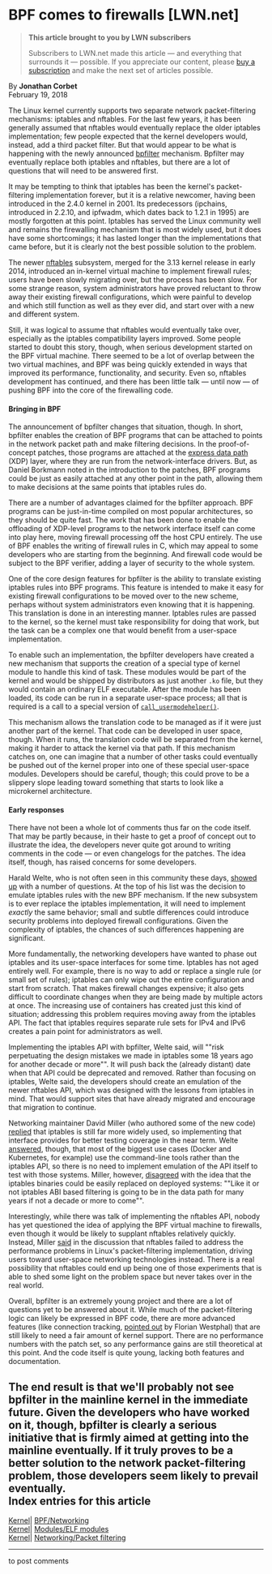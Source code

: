 # BPF comes to firewalls [LWN.net]

> **This article brought to you by LWN subscribers**
> 
> Subscribers to LWN.net made this article — and everything that surrounds it — possible. If you appreciate our content, please [buy a subscription](/Promo/nst-nag3/subscribe) and make the next set of articles possible. 

By **Jonathan Corbet**  
February 19, 2018 

The Linux kernel currently supports two separate network packet-filtering mechanisms: iptables and nftables. For the last few years, it has been generally assumed that nftables would eventually replace the older iptables implementation; few people expected that the kernel developers would, instead, add a third packet filter. But that would appear to be what is happening with the newly announced [bpfilter](/Articles/747504/) mechanism. Bpfilter may eventually replace both iptables and nftables, but there are a lot of questions that will need to be answered first. 

It may be tempting to think that iptables has been the kernel's packet-filtering implementation forever, but it is a relative newcomer, having been introduced in the 2.4.0 kernel in 2001. Its predecessors (ipchains, introduced in 2.2.10, and ipfwadm, which dates back to 1.2.1 in 1995) are mostly forgotten at this point. Iptables has served the Linux community well and remains the firewalling mechanism that is most widely used, but it does have some shortcomings; it has lasted longer than the implementations that came before, but it is clearly not the best possible solution to the problem. 

The newer [nftables](/Articles/564095/) subsystem, merged for the 3.13 kernel release in early 2014, introduced an in-kernel virtual machine to implement firewall rules; users have been slowly migrating over, but the process has been slow. For some strange reason, system administrators have proved reluctant to throw away their existing firewall configurations, which were painful to develop and which still function as well as they ever did, and start over with a new and different system. 

Still, it was logical to assume that nftables would eventually take over, especially as the iptables compatibility layers improved. Some people started to doubt this story, though, when serious development started on the BPF virtual machine. There seemed to be a lot of overlap between the two virtual machines, and BPF was being quickly extended in ways that improved its performance, functionality, and security. Even so, nftables development has continued, and there has been little talk — until now — of pushing BPF into the core of the firewalling code. 

#### Bringing in BPF

The announcement of bpfilter changes that situation, though. In short, bpfilter enables the creation of BPF programs that can be attached to points in the network packet path and make filtering decisions. In the proof-of-concept patches, those programs are attached at the [express data path](/Articles/682538/) (XDP) layer, where they are run from the network-interface drivers. But, as Daniel Borkmann noted in the introduction to the patches, BPF programs could be just as easily attached at any other point in the path, allowing them to make decisions at the same points that iptables rules do. 

There are a number of advantages claimed for the bpfilter approach. BPF programs can be just-in-time compiled on most popular architectures, so they should be quite fast. The work that has been done to enable the offloading of XDP-level programs to the network interface itself can come into play here, moving firewall processing off the host CPU entirely. The use of BPF enables the writing of firewall rules in C, which may appeal to some developers who are starting from the beginning. And firewall code would be subject to the BPF verifier, adding a layer of security to the whole system. 

One of the core design features for bpfilter is the ability to translate existing iptables rules into BPF programs. This feature is intended to make it easy for existing firewall configurations to be moved over to the new scheme, perhaps without system administrators even knowing that it is happening. This translation is done in an interesting manner. Iptables rules are passed to the kernel, so the kernel must take responsibility for doing that work, but the task can be a complex one that would benefit from a user-space implementation. 

To enable such an implementation, the bpfilter developers have created a new mechanism that supports the creation of a special type of kernel module to handle this kind of task. These modules would be part of the kernel and would be shipped by distributors as just another `.ko` file, but they would contain an ordinary ELF executable. After the module has been loaded, its code can be run in a separate user-space process; all that is required is a call to a special version of [`call_usermodehelper()`](https://elixir.bootlin.com/linux/v4.15.4/source/kernel/umh.c#L465). 

This mechanism allows the translation code to be managed as if it were just another part of the kernel. That code can be developed in user space, though. When it runs, the translation code will be separated from the kernel, making it harder to attack the kernel via that path. If this mechanism catches on, one can imagine that a number of other tasks could eventually be pushed out of the kernel proper into one of these special user-space modules. Developers should be careful, though; this could prove to be a slippery slope leading toward something that starts to look like a microkernel architecture. 

#### Early responses

There have not been a whole lot of comments thus far on the code itself. That may be partly because, in their haste to get a proof of concept out to illustrate the idea, the developers never quite got around to writing comments in the code — or even changelogs for the patches. The idea itself, though, has raised concerns for some developers. 

Harald Welte, who is not often seen in this community these days, [showed up](/Articles/747557/) with a number of questions. At the top of his list was the decision to emulate iptables rules with the new BPF mechanism. If the new subsystem is to ever replace the iptables implementation, it will need to implement _exactly_ the same behavior; small and subtle differences could introduce security problems into deployed firewall configurations. Given the complexity of iptables, the chances of such differences happening are significant. 

More fundamentally, the networking developers have wanted to phase out iptables and its user-space interfaces for some time. Iptables has not aged entirely well. For example, there is no way to add or replace a single rule (or small set of rules); iptables can only wipe out the entire configuration and start from scratch. That makes firewall changes expensive; it also gets difficult to coordinate changes when they are being made by multiple actors at once. The increasing use of containers has created just this kind of situation; addressing this problem requires moving away from the iptables API. The fact that iptables requires separate rule sets for IPv4 and IPv6 creates a pain point for administrators as well. 

Implementing the iptables API with bpfilter, Welte said, will ""risk perpetuating the design mistakes we made in iptables some 18 years ago for another decade or more"". It will push back the (already distant) date when that API could be deprecated and removed. Rather than focusing on iptables, Welte said, the developers should create an emulation of the newer nftables API, which was designed with the lessons from iptables in mind. That would support sites that have already migrated and encourage that migration to continue. 

Networking maintainer David Miller (who authored some of the new code) [replied](/Articles/747558/) that iptables is still far more widely used, so implementing that interface provides for better testing coverage in the near term. Welte [answered](/Articles/747559/), though, that most of the biggest use cases (Docker and Kubernetes, for example) use the command-line tools rather than the iptables API, so there is no need to implement emulation of the API itself to test with those systems. Miller, however, [disagreed](https://www.spinics.net/lists/netdev/msg484259.html) with the idea that the iptables binaries could be easily replaced on deployed systems: ""Like it or not iptables ABI based filtering is going to be in the data path for many years if not a decade or more to come"". 

Interestingly, while there was talk of implementing the nftables API, nobody has yet questioned the idea of applying the BPF virtual machine to firewalls, even though it would be likely to supplant nftables relatively quickly. Instead, Miller [said](https://www.spinics.net/lists/netdev/msg484318.html) in the discussion that nftables failed to address the performance problems in Linux's packet-filtering implementation, driving users toward user-space networking technologies instead. There is a real possibility that nftables could end up being one of those experiments that is able to shed some light on the problem space but never takes over in the real world. 

Overall, bpfilter is an extremely young project and there are a lot of questions yet to be answered about it. While much of the packet-filtering logic can likely be expressed in BPF code, there are more advanced features (like connection tracking, [pointed out](/Articles/747561/) by Florian Westphal) that are still likely to need a fair amount of kernel support. There are no performance numbers with the patch set, so any performance gains are still theoretical at this point. And the code itself is quite young, lacking both features and documentation. 

The end result is that we'll probably not see bpfilter in the mainline kernel in the immediate future. Given the developers who have worked on it, though, bpfilter is clearly a serious initiative that is firmly aimed at getting into the mainline eventually. If it truly proves to be a better solution to the network packet-filtering problem, those developers seem likely to prevail eventually.  
Index entries for this article  
---  
[Kernel](/Kernel/Index)| [BPF/Networking](/Kernel/Index#BPF-Networking)  
[Kernel](/Kernel/Index)| [Modules/ELF modules](/Kernel/Index#Modules-ELF_modules)  
[Kernel](/Kernel/Index)| [Networking/Packet filtering](/Kernel/Index#Networking-Packet_filtering)  
  


* * *

to post comments 
